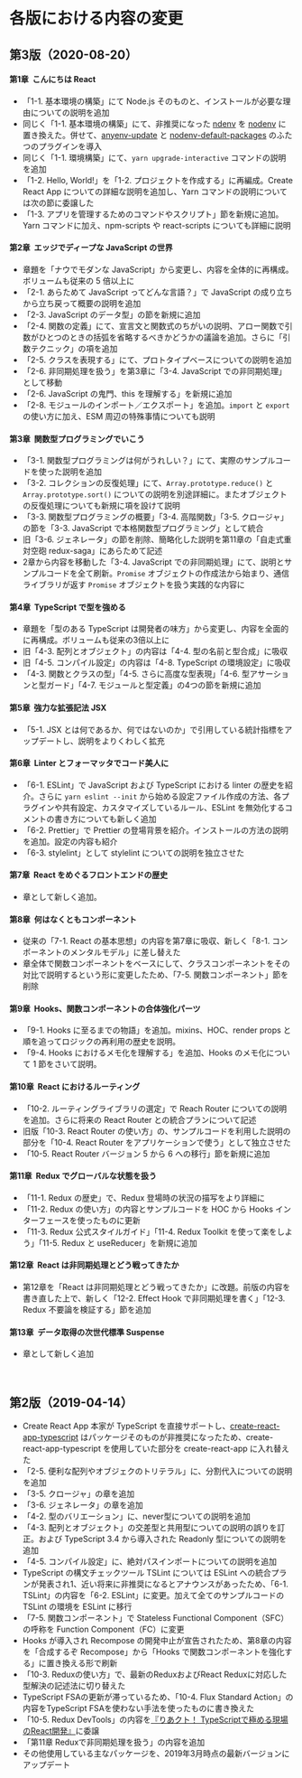 # 各版における内容の変更

## 第3版（2020-08-20）

#### 第1章&nbsp; こんにちは React

- 「1-1. 基本環境の構築」にて Node.js そのものと、インストールが必要な理由についての説明を追加
- 同じく「1-1. 基本環境の構築」にて、非推奨になった [ndenv](https://github.com/riywo/ndenv) を [nodenv](https://github.com/nodenv/nodenv) に置き換えた。併せて、[anyenv-update](https://github.com/znz/anyenv-update) と [nodenv-default-packages](https://github.com/nodenv/nodenv-default-packages) のふたつのプラグインを導入
- 同じく「1-1. 環境構築」にて、`yarn upgrade-interactive` コマンドの説明を追加
- 「1-2. Hello, World!」を「1-2. プロジェクトを作成する」に再編成。Create React App についての詳細な説明を追加し、Yarn コマンドの説明については次の節に委譲した
- 「1-3. アプリを管理するためのコマンドやスクリプト」節を新規に追加。Yarn コマンドに加え、npm-scripts や react-scripts についても詳細に説明

#### 第2章&nbsp; エッジでディープな JavaScript の世界

- 章題を「ナウでモダンな JavaScript」から変更し、内容を全体的に再構成。ボリュームも従来の 5 倍以上に
- 「2-1. あらためて JavaScript ってどんな言語？」で JavaScript の成り立ちから立ち戻って概要の説明を追加
- 「2-3. JavaScript のデータ型」の節を新規に追加
- 「2-4. 関数の定義」にて、宣言文と関数式のちがいの説明、アロー関数で引数がひとつのときの括弧を省略するべきかどうかの議論を追加。さらに「引数テクニック」の項を追加
- 「2-5. クラスを表現する」にて、プロトタイプベースについての説明を追加
- 「2-6. 非同期処理を扱う」を第3章に「3-4. JavaScript での非同期処理」として移動
- 「2-6. JavaScript の鬼門、this を理解する」を新規に追加
- 「2-8. モジュールのインポート／エクスポート」を追加。`import` と `export` の使い方に加え、ESM 周辺の特殊事情についても説明

#### 第3章&nbsp; 関数型プログラミングでいこう

- 「3-1. 関数型プログラミングは何がうれしい？」にて、実際のサンプルコードを使った説明を追加
- 「3-2. コレクションの反復処理」にて、`Array.prototype.reduce()` と `Array.prototype.sort()` についての説明を別途詳細に。またオブジェクトの反復処理についても新規に項を設けて説明
- 「3-3. 関数型プログラミングの概要」「3-4. 高階関数」「3-5. クロージャ」の節を「3-3. JavaScript で本格関数型プログラミング」として統合
- 旧「3-6. ジェネレータ」の節を削除、簡略化した説明を第11章の「自走式重対空砲 redux-saga」にあらためて記述
- 2章から内容を移動した「3-4. JavaScript での非同期処理」にて、説明とサンプルコードを全て刷新。`Promise` オブジェクトの作成法から始まり、通信ライブラリが返す `Promise` オブジェクトを扱う実践的な内容に

#### 第4章&nbsp; TypeScript で型を強める

- 章題を「型のある TypeScript は開発者の味方」から変更し、内容を全面的に再構成。ボリュームも従来の3倍以上に
- 旧「4-3. 配列とオブジェクト」の内容は「4-4. 型の名前と型合成」に吸収
- 旧「4-5. コンパイル設定」の内容は「4-8. TypeScript の環境設定」に吸収
- 「4-3. 関数とクラスの型」「4-5. さらに高度な型表現」「4-6. 型アサーションと型ガード」「4-7. モジュールと型定義」の4つの節を新規に追加

#### 第5章&nbsp; 強力な拡張記法 JSX

- 「5-1. JSX とは何であるか、何ではないのか」で引用している統計指標をアップデートし、説明をよりくわしく拡充

#### 第6章&nbsp; Linter とフォーマッタでコード美人に

- 「6-1. ESLint」で JavaScript および TypeScript における linter の歴史を紹介。さらに  `yarn eslint --init` から始める設定ファイル作成の方法、各プラグインや共有設定、カスタマイズしているルール、ESLint を無効化するコメントの書き方についても新しく追加
- 「6-2. Prettier」で Prettier の登場背景を紹介。インストールの方法の説明を追加。設定の内容も紹介
- 「6-3. stylelint」として stylelint についての説明を独立させた

#### 第7章&nbsp; React をめぐるフロントエンドの歴史

- 章として新しく追加。

#### 第8章&nbsp; 何はなくともコンポーネント

- 従来の「7-1. React の基本思想」の内容を第7章に吸収、新しく「8-1. コンポーネントのメンタルモデル」に差し替えた
- 章全体で関数コンポーネントをベースにして、クラスコンポーネントをその対比で説明するという形に変更したため、「7-5. 関数コンポーネント」節を削除

#### 第9章&nbsp; Hooks、関数コンポーネントの合体強化パーツ

- 「9-1. Hooks に至るまでの物語」を追加。mixins、HOC、render props と順を追ってロジックの再利用の歴史を説明。
- 「9-4. Hooks におけるメモ化を理解する」を追加、Hooks のメモ化について 1 節をさいて説明。

#### 第10章&nbsp; React におけるルーティング

- 「10-2. ルーティングライブラリの選定」で Reach Router についての説明を追加。さらに将来の React Router との統合プランについて記述
- 旧版「10-3. React Router の使い方」の、サンプルコードを利用した説明の部分を「10-4. React Router をアプリケーションで使う」として独立させた
- 「10-5.  React Router バージョン 5 から 6 への移行」節を新規に追加

#### 第11章&nbsp; Redux でグローバルな状態を扱う

- 「11-1. Redux の歴史」で、Redux 登場時の状況の描写をより詳細に
- 「11-2. Redux の使い方」の内容とサンプルコードを HOC から Hooks インターフェースを使ったものに更新
- 「11-3. Redux 公式スタイルガイド」「11-4. Redux Toolkit を使って楽をしよう」「11-5. Redux と useReducer」を新規に追加

#### 第12章&nbsp; React は非同期処理とどう戦ってきたか

- 第12章を「React は非同期処理とどう戦ってきたか」に改題。前版の内容を書き直した上で、新しく「12-2. Effect Hook で非同期処理を書く」「12-3. Redux 不要論を検証する」節を追加

#### 第13章&nbsp; データ取得の次世代標準 Suspense

- 章として新しく追加


<br />

## 第2版（2019-04-14）

- Create React App 本家が TypeScript を直接サポートし、[create-react-app-typescript](https://github.com/wmonk/create-react-app-typescript) はパッケージそのものが非推奨になったため、create-react-app-typescript を使用していた部分を create-react-app に入れ替えた
- 「2-5. 便利な配列やオブジェクのトリテラル」に、分割代入についての説明を追加
- 「3-5. クロージャ」の章を追加
- 「3-6. ジェネレータ」の章を追加
- 「4-2. 型のバリエーション」に、never型についての説明を追加
- 「4-3. 配列とオブジェクト」の交差型と共用型についての説明の誤りを訂正。および TypeScript 3.4 から導入された Readonly 型についての説明を追加
- 「4-5. コンパイル設定」に、絶対パスインポートについての説明を追加
- TypeScript の構文チェックツール TSLint については ESLint への統合プランが発表され1、近い将来に非推奨になるとアナウンスがあったため、「6-1. TSLint」の内容を「6-2. ESLint」に変更。加えて全てのサンプルコードの TSLint の環境を ESLint に移行
- 「7-5. 関数コンポーネント」で Stateless Functional Component（SFC）の呼称を Function Component（FC）に変更
- Hooks が導入され Recompose の開発中止が宣告されたため、第8章の内容を「合成するぞ Recompose」から「Hooks で関数コンポーネントを強化する」に置き換える形で刷新
- 「10-3. Reduxの使い方」で、最新のReduxおよびReact Reduxに対応した型解決の記述法に切り替えた
- TypeScript FSAの更新が滞っているため、「10-4. Flux Standard Action」の内容をTypeScript FSAを使わない手法を使ったものに書き換えた
- 「10-5. Redux DevTools」の内容を[『りあクト！ TypeScriptで極める現場のReact開発』](https://oukayuka.booth.pm/items/1312815)に委譲
- 「第11章 Reduxで非同期処理を扱う」の内容を追加
- その他使用している主なパッケージを、2019年3月時点の最新バージョンにアップデート


